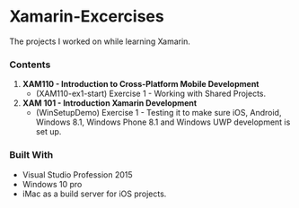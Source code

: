 # Xamarin-Excercises
The projects I worked on while learning Xamarin.

### Contents
<ol>
  <li><b>XAM110 - Introduction to Cross-Platform Mobile Development</b>
    <ul>
      <li>(XAM110-ex1-start) Exercise 1 - Working with Shared Projects.</li>
    </ul>
  </li>
  
  <li><b>XAM 101 - Introduction Xamarin Development</b>
    <ul>
      <li>(WinSetupDemo) Exercise 1 - Testing it to make sure iOS, Android, Windows 8.1, Windows Phone 8.1 and Windows UWP development is set up.</li>
    </ul>
  </li>
</ol>

### Built With
<ul>
  <li>Visual Studio Profession 2015</li>
  <li>Windows 10 pro</li>
  <li>iMac as a build server for iOS projects.</li>
</ul>
